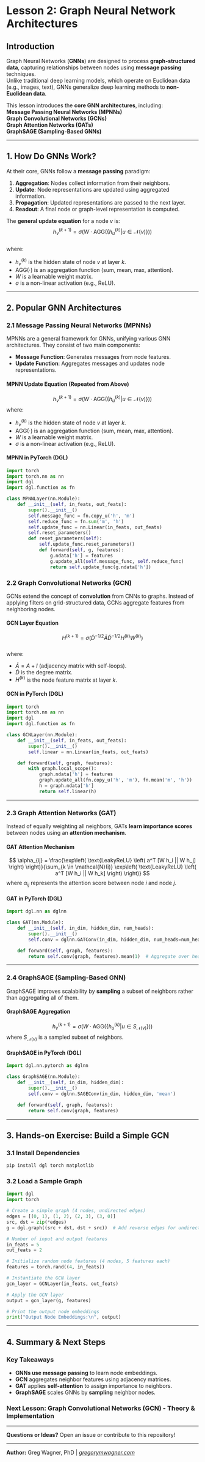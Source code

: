# Lesson 2: Graph Neural Network Architectures  

## Introduction  

Graph Neural Networks (**GNNs**) are designed to process **graph-structured data**, capturing relationships between nodes using **message passing** techniques.  
Unlike traditional deep learning models, which operate on Euclidean data (e.g., images, text), GNNs generalize deep learning methods to **non-Euclidean data**.  

This lesson introduces the **core GNN architectures**, including:  
**Message Passing Neural Networks (MPNNs)**  
**Graph Convolutional Networks (GCNs)**  
**Graph Attention Networks (GATs)**  
**GraphSAGE (Sampling-Based GNNs)**  

---

## 1. How Do GNNs Work?  

At their core, GNNs follow a **message passing** paradigm:  

1. **Aggregation**: Nodes collect information from their neighbors.  
2. **Update**: Node representations are updated using aggregated information.  
3. **Propagation**: Updated representations are passed to the next layer.  
4. **Readout**: A final node or graph-level representation is computed.  

The **general update equation** for a node $v$ is:  
$$
h_v^{(k+1)} = \sigma \left( W \cdot \text{AGG} \left( \{ h_u^{(k)} | u \in \mathcal{N}(v) \} \right) \right)
$$  
where:  
- $h_v^{(k)}$ is the hidden state of node $v$ at layer $k$.  
- $\text{AGG}(\cdot)$ is an aggregation function (sum, mean, max, attention).  
- $W$ is a learnable weight matrix.  
- $\sigma$ is a non-linear activation (e.g., ReLU).  

---
## 2. Popular GNN Architectures  

### **2.1 Message Passing Neural Networks (MPNNs)**

MPNNs are a general framework for GNNs, unifying various GNN architectures. They consist of two main components:

- **Message Function**: Generates messages from node features.
- **Update Function**: Aggregates messages and updates node representations.

#### **MPNN Update Equation** (Repeated from Above)
$$
h_v^{(k+1)} = \sigma \left( W \cdot \text{AGG} \left( \{ h_u^{(k)} | u \in \mathcal{N}(v) \} \right) \right)
$$
where:
- $h_v^{(k)}$ is the hidden state of node $v$ at layer $k$.
- $\text{AGG}(\cdot)$ is an aggregation function (sum, mean, max, attention).
- $W$ is a learnable weight matrix.
- $\sigma$ is a non-linear activation (e.g., ReLU).

#### **MPNN in PyTorch (DGL)**
```python
import torch
import torch.nn as nn
import dgl
import dgl.function as fn

class MPNNLayer(nn.Module):
    def __init__(self, in_feats, out_feats):
        super().__init__()
        self.message_func = fn.copy_u('h', 'm')
        self.reduce_func = fn.sum('m', 'h')
        self.update_func = nn.Linear(in_feats, out_feats)
        self.reset_parameters()
        def reset_parameters(self):
            self.update_func.reset_parameters()
            def forward(self, g, features):
                g.ndata['h'] = features
                g.update_all(self.message_func, self.reduce_func)
                return self.update_func(g.ndata['h'])
```

### **2.2 Graph Convolutional Networks (GCN)**  

GCNs extend the concept of **convolution** from CNNs to graphs. Instead of applying filters on grid-structured data, GCNs aggregate features from neighboring nodes.  

#### **GCN Layer Equation**  
$$
H^{(k+1)} = \sigma \left( \tilde{D}^{-1/2} \tilde{A} \tilde{D}^{-1/2} H^{(k)} W^{(k)} \right)
$$  
where:  
- $\tilde{A} = A + I$ (adjacency matrix with self-loops).  
- $\tilde{D}$ is the degree matrix.  
- $H^{(k)}$ is the node feature matrix at layer $k$.  

#### **GCN in PyTorch (DGL)**  
```python
import torch
import torch.nn as nn
import dgl
import dgl.function as fn

class GCNLayer(nn.Module):
    def __init__(self, in_feats, out_feats):
        super().__init__()
        self.linear = nn.Linear(in_feats, out_feats)

    def forward(self, graph, features):
        with graph.local_scope():
            graph.ndata['h'] = features
            graph.update_all(fn.copy_u('h', 'm'), fn.mean('m', 'h'))
            h = graph.ndata['h']
            return self.linear(h)
```

---

### **2.3 Graph Attention Networks (GAT)**  

Instead of equally weighting all neighbors, GATs **learn importance scores** between nodes using an **attention mechanism**.  

#### **GAT Attention Mechanism**  
$$
\alpha_{ij} = \frac{\exp\left( \text{LeakyReLU} \left( a^T [W h_i || W h_j] \right) \right)}{\sum_{k \in \mathcal{N}(i)} \exp\left( \text{LeakyReLU} \left( a^T [W h_i || W h_k] \right) \right)}
$$ 
where $\alpha_{ij}$ represents the attention score between node $i$ and node $j$.  

#### **GAT in PyTorch (DGL)**  
```python
import dgl.nn as dglnn

class GAT(nn.Module):
    def __init__(self, in_dim, hidden_dim, num_heads):
        super().__init__()
        self.conv = dglnn.GATConv(in_dim, hidden_dim, num_heads=num_heads)

    def forward(self, graph, features):
        return self.conv(graph, features).mean(1)  # Aggregate over heads
```

---

### **2.4 GraphSAGE (Sampling-Based GNN)**  

GraphSAGE improves scalability by **sampling** a subset of neighbors rather than aggregating all of them.  

#### **GraphSAGE Aggregation**  
$$
h_v^{(k+1)} = \sigma \left( W \cdot \text{AGG} \left( \{ h_u^{(k)} | u \in S_{\mathcal{N}(v)} \} \right) \right)
$$ 
where $S_{\mathcal{N}(v)}$ is a sampled subset of neighbors.  

#### **GraphSAGE in PyTorch (DGL)**  
```python
import dgl.nn.pytorch as dglnn

class GraphSAGE(nn.Module):
    def __init__(self, in_dim, hidden_dim):
        super().__init__()
        self.conv = dglnn.SAGEConv(in_dim, hidden_dim, 'mean')

    def forward(self, graph, features):
        return self.conv(graph, features)
```

---

## 3. Hands-on Exercise: Build a Simple GCN  

### **3.1 Install Dependencies**  
```bash
pip install dgl torch matplotlib
```

### **3.2 Load a Sample Graph**  
```python
import dgl
import torch

# Create a simple graph (4 nodes, undirected edges)
edges = [(0, 1), (1, 2), (2, 3), (3, 0)]
src, dst = zip(*edges)
g = dgl.graph((src + dst, dst + src))  # Add reverse edges for undirected graph

# Number of input and output features
in_feats = 5
out_feats = 2

# Initialize random node features (4 nodes, 5 features each)
features = torch.rand((4, in_feats))

# Instantiate the GCN layer
gcn_layer = GCNLayer(in_feats, out_feats)

# Apply the GCN layer
output = gcn_layer(g, features)

# Print the output node embeddings
print("Output Node Embeddings:\n", output)
```

---

## 4. Summary & Next Steps  

### **Key Takeaways**  
- **GNNs use message passing** to learn node embeddings.  
- **GCN** aggregates neighbor features using adjacency matrices.  
- **GAT** applies **self-attention** to assign importance to neighbors.  
- **GraphSAGE** scales GNNs by **sampling** neighbor nodes.  

### **Next Lesson:** **Graph Convolutional Networks (GCN) - Theory & Implementation**  

---

**Questions or Ideas?** Open an issue or contribute to this repository!  

---
**Author:** Greg Wagner, PhD | *[gregorymwagner.com](http://www.gregorymwagner.com)*  

